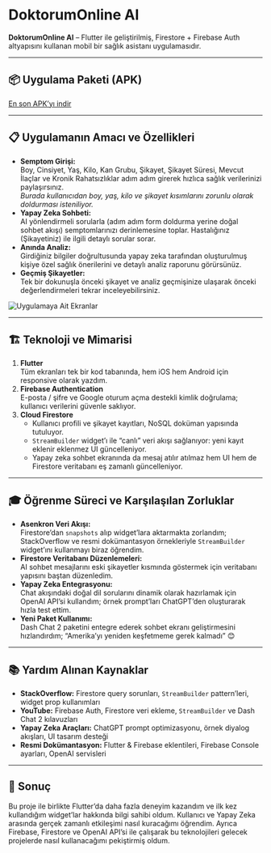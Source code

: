 # DoktorumOnline AI

**DoktorumOnline AI** – Flutter ile geliştirilmiş, Firestore + Firebase Auth altyapısını kullanan mobil bir sağlık asistanı uygulamasıdır.


---


## 📦 Uygulama Paketi (APK)
[En son APK’yı indir](https://github.com/recepzgrmh/DoktorumOnline-AI/releases/tag/v0.0.1-beta)



---

## 📋 Uygulamanın Amacı ve Özellikleri
- **Semptom Girişi:**  
  Boy, Cinsiyet, Yaş, Kilo, Kan Grubu, Şikayet, Şikayet Süresi, Mevcut İlaçlar ve Kronik Rahatsızlıklar adım adım girerek hızlıca sağlık verilerinizi paylaşırsınız.  
  *Burada kullanıcıdan boy, yaş, kilo ve şikayet kısımlarını zorunlu olarak doldurması isteniliyor.*
- **Yapay Zeka Sohbeti:**  
  AI yönlendirmeli sorularla (adım adım form doldurma yerine doğal sohbet akışı) semptomlarınızı derinlemesine toplar. Hastalığınız (Şikayetiniz) ile ilgili detaylı sorular sorar.  
- **Anında Analiz:**  
  Girdiğiniz bilgiler doğrultusunda yapay zeka tarafından oluşturulmuş kişiye özel sağlık önerilerini ve detaylı analiz raporunu görürsünüz.  
- **Geçmiş Şikayetler:**  
  Tek bir dokunuşla önceki şikayet ve analiz geçmişinize ulaşarak önceki değerlendirmeleri tekrar inceleyebilirsiniz.



![Uygulamaya Ait Ekranlar](Frame_5.png)



---

## 🏗️ Teknoloji ve Mimarisi
1. **Flutter**  
   Tüm ekranları tek bir kod tabanında, hem iOS hem Android için responsive olarak yazdım.  
2. **Firebase Authentication**  
   E-posta / şifre ve Google oturum açma destekli kimlik doğrulama; kullanıcı verilerini güvenle saklıyor.  
3. **Cloud Firestore**  
   - Kullanıcı profili ve şikayet kayıtları, NoSQL doküman yapısında tutuluyor.  
   - `StreamBuilder` widget’ı ile “canlı” veri akışı sağlanıyor: yeni kayıt eklenir eklenmez UI güncelleniyor.  
   - Yapay zeka sohbet ekranında da mesaj atılır atılmaz hem UI hem de Firestore veritabanı eş zamanlı güncelleniyor.

---

## 🎓 Öğrenme Süreci ve Karşılaşılan Zorluklar
- **Asenkron Veri Akışı:**  
  Firestore’dan `snapshots` alıp widget’lara aktarmakta zorlandım; StackOverflow ve resmi dokümantasyon örnekleriyle `StreamBuilder` widget’ını kullanmayı biraz öğrendim.  
- **Firestore Veritabanı Düzenlemeleri:**  
  AI sohbet mesajlarını eski şikayetler kısmında göstermek için veritabanı yapısını baştan düzenledim.  
- **Yapay Zeka Entegrasyonu:**  
  Chat akışındaki doğal dil sorularını dinamik olarak hazırlamak için OpenAI API’si kullandım; örnek prompt’ları ChatGPT’den oluşturarak hızla test ettim.  
- **Yeni Paket Kullanımı:**  
  Dash Chat 2 paketini entegre ederek sohbet ekranı geliştirmesini hızlandırdım; “Amerika’yı yeniden keşfetmeme gerek kalmadı” 😊

---

## 📚 Yardım Alınan Kaynaklar
- **StackOverflow:** Firestore query sorunları, `StreamBuilder` pattern’leri, widget prop kullanımları  
- **YouTube:** Firebase Auth, Firestore veri ekleme, `StreamBuilder` ve Dash Chat 2 kılavuzları  
- **Yapay Zeka Araçları:** ChatGPT prompt optimizasyonu, örnek diyalog akışları, UI tasarım desteği  
- **Resmi Dokümantasyon:** Flutter & Firebase eklentileri, Firebase Console ayarları, OpenAI servisleri  

---

## 🎯 Sonuç
Bu proje ile birlikte Flutter’da daha fazla deneyim kazandım ve ilk kez kullandığım widget’lar hakkında bilgi sahibi oldum. Kullanıcı ve Yapay Zeka arasında gerçek zamanlı etkileşimi nasıl kuracağımı öğrendim. Ayrıca Firebase, Firestore ve OpenAI API’si ile çalışarak bu teknolojileri gelecek projelerde nasıl kullanacağımı pekiştirmiş oldum.
